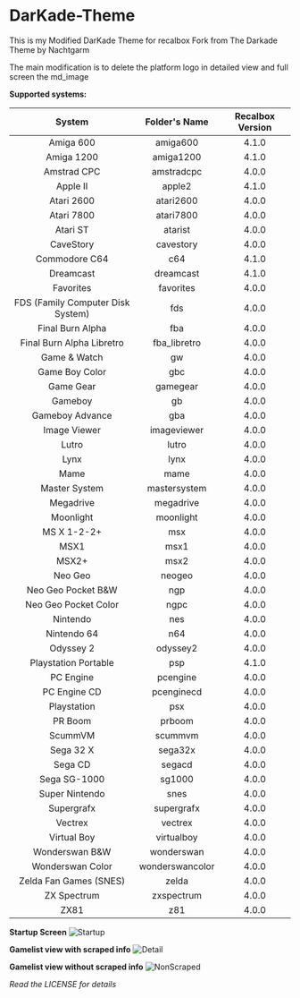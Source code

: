 # DarKade-Theme
This is my Modified DarKade Theme for recalbox
Fork from The Darkade Theme by Nachtgarm

The main modification is to delete the platform logo in detailed view and full screen the md_image


**Supported systems:**

| System | Folder's Name | Recalbox Version |
| :--------------: | :--------------: | :--------------: |
| Amiga 600 | amiga600 | 4.1.0 |
| Amiga 1200 | amiga1200 | 4.1.0 |
| Amstrad CPC | amstradcpc | 4.0.0 |
| Apple II | apple2 | 4.1.0 |
| Atari 2600 | atari2600 | 4.0.0 |
| Atari 7800 | atari7800 | 4.0.0 |
| Atari ST | atarist | 4.0.0 |
| CaveStory | cavestory | 4.0.0 |
| Commodore C64 | c64 | 4.1.0 |
| Dreamcast | dreamcast | 4.1.0 |
| Favorites | favorites | 4.0.0 |
| FDS (Family Computer Disk System) | fds | 4.0.0 |
| Final Burn Alpha | fba | 4.0.0 |
| Final Burn Alpha Libretro | fba_libretro | 4.0.0 |
| Game & Watch | gw | 4.0.0 |
| Game Boy Color | gbc | 4.0.0 |
| Game Gear | gamegear | 4.0.0 |
| Gameboy | gb | 4.0.0 |
| Gameboy  Advance | gba | 4.0.0 |
| Image Viewer | imageviewer | 4.0.0 |
| Lutro | lutro | 4.0.0 |
| Lynx | lynx | 4.0.0 |
| Mame | mame | 4.0.0 |
| Master System | mastersystem | 4.0.0 |
| Megadrive | megadrive | 4.0.0 |
| Moonlight | moonlight | 4.0.0 |
| MS X 1-2-2+ | msx | 4.0.0 |
| MSX1 | msx1 | 4.0.0 |
| MSX2+ | msx2 | 4.0.0 |
| Neo Geo | neogeo | 4.0.0 |
| Neo Geo Pocket B&W | ngp | 4.0.0 |
| Neo Geo Pocket Color | ngpc | 4.0.0 |
| Nintendo | nes | 4.0.0 |
| Nintendo 64 | n64 | 4.0.0 |
| Odyssey 2 | odyssey2 | 4.0.0 |
| Playstation Portable | psp | 4.1.0 |
| PC Engine | pcengine | 4.0.0 |
| PC Engine CD | pcenginecd | 4.0.0 |
| Playstation | psx | 4.0.0 |
| PR Boom | prboom | 4.0.0 |
| ScummVM | scummvm | 4.0.0 |
| Sega 32 X | sega32x | 4.0.0 |
| Sega CD | segacd | 4.0.0 |
| Sega SG-1000 | sg1000 | 4.0.0 |
| Super Nintendo | snes | 4.0.0 |
| Supergrafx | supergrafx | 4.0.0 |
| Vectrex | vectrex | 4.0.0 |
| Virtual Boy | virtualboy | 4.0.0 |
| Wonderswan B&W | wonderswan | 4.0.0 |
| Wonderswan Color | wonderswancolor | 4.0.0 |
| Zelda Fan Games (SNES) | zelda | 4.0.0 |
| ZX Spectrum | zxspectrum | 4.0.0 |
| ZX81 | z81 | 4.0.0 |

**Startup Screen**
![Startup](https://raw.githubusercontent.com/Nachtgarm/DarKade-Theme/master/Startup.png)

**Gamelist view with scraped info**
![Detail](https://raw.githubusercontent.com/Nachtgarm/DarKade-Theme/master/Detail.png)

**Gamelist view without scraped info**
![NonScraped](https://raw.githubusercontent.com/Nachtgarm/DarKade-Theme/master/nonscraped.png)

*Read the LICENSE for details*
